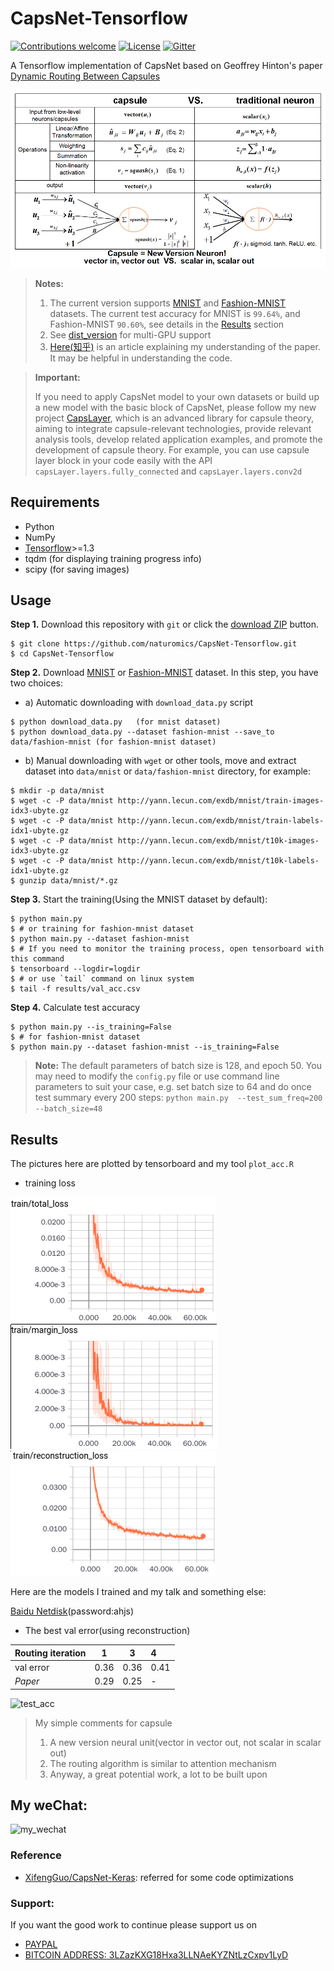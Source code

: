 # CapsNet-Tensorflow

[![Contributions welcome](https://img.shields.io/badge/contributions-welcome-brightgreen.svg?style=plastic)](CONTRIBUTING.md)
[![License](https://img.shields.io/badge/license-Apache%202.0-blue.svg?style=plastic)](https://opensource.org/licenses/Apache-2.0)
[![Gitter](https://img.shields.io/gitter/room/nwjs/nw.js.svg?style=plastic)](https://gitter.im/CapsNet-Tensorflow/Lobby)

A Tensorflow implementation of CapsNet based on Geoffrey Hinton's paper [Dynamic Routing Between Capsules](https://arxiv.org/abs/1710.09829)

![capsVSneuron](imgs/capsuleVSneuron.png)

> **Notes:**
> 1. The current version supports [MNIST](http://yann.lecun.com/exdb/mnist/) and [Fashion-MNIST](https://github.com/zalandoresearch/fashion-mnist) datasets. The current test accuracy for MNIST is `99.64%`, and Fashion-MNIST `90.60%`, see details in the [Results](https://github.com/naturomics/CapsNet-Tensorflow#results) section
> 2. See [dist_version](dist_version) for multi-GPU support
> 3. [Here(知乎)](https://zhihu.com/question/67287444/answer/251460831) is an article explaining my understanding of the paper. It may be helpful in understanding the code.


> **Important:**
>
> If you need to apply CapsNet model to your own datasets or build up a new model with the basic block of CapsNet, please follow my new project [CapsLayer](https://github.com/naturomics/CapsLayer), which is an advanced library for capsule theory, aiming to integrate capsule-relevant technologies, provide relevant analysis tools, develop related application examples, and promote the development of capsule theory. For example, you can use capsule layer block in your code easily with the API ``capsLayer.layers.fully_connected`` and ``capsLayer.layers.conv2d``


## Requirements
- Python
- NumPy
- [Tensorflow](https://github.com/tensorflow/tensorflow)>=1.3
- tqdm (for displaying training progress info)
- scipy (for saving images)

## Usage
**Step 1.** Download this repository with ``git`` or click the [download ZIP](https://github.com/naturomics/CapsNet-Tensorflow/archive/master.zip) button.

```
$ git clone https://github.com/naturomics/CapsNet-Tensorflow.git
$ cd CapsNet-Tensorflow
```

**Step 2.** Download [MNIST](http://yann.lecun.com/exdb/mnist/) or [Fashion-MNIST](https://github.com/zalandoresearch/fashion-mnist) dataset. In this step, you have two choices:

- a) Automatic downloading with `download_data.py` script
```
$ python download_data.py   (for mnist dataset)
$ python download_data.py --dataset fashion-mnist --save_to data/fashion-mnist (for fashion-mnist dataset)
```

- b) Manual downloading with `wget` or other tools, move and extract dataset into ``data/mnist`` or ``data/fashion-mnist`` directory, for example:

```
$ mkdir -p data/mnist
$ wget -c -P data/mnist http://yann.lecun.com/exdb/mnist/train-images-idx3-ubyte.gz
$ wget -c -P data/mnist http://yann.lecun.com/exdb/mnist/train-labels-idx1-ubyte.gz
$ wget -c -P data/mnist http://yann.lecun.com/exdb/mnist/t10k-images-idx3-ubyte.gz
$ wget -c -P data/mnist http://yann.lecun.com/exdb/mnist/t10k-labels-idx1-ubyte.gz
$ gunzip data/mnist/*.gz
```

**Step 3.** Start the training(Using the MNIST dataset by default):

```
$ python main.py
$ # or training for fashion-mnist dataset
$ python main.py --dataset fashion-mnist
$ # If you need to monitor the training process, open tensorboard with this command
$ tensorboard --logdir=logdir
$ # or use `tail` command on linux system
$ tail -f results/val_acc.csv
```

**Step 4.** Calculate test accuracy

```
$ python main.py --is_training=False
$ # for fashion-mnist dataset
$ python main.py --dataset fashion-mnist --is_training=False
```

> **Note:** The default parameters of batch size is 128, and epoch 50. You may need to modify the ``config.py`` file or use command line parameters to suit your case, e.g. set batch size to 64 and do once test summary every 200 steps: ``python main.py  --test_sum_freq=200 --batch_size=48``

## Results
The pictures here are plotted by tensorboard and my tool `plot_acc.R`

- training loss

![total_loss](results/total_loss.png)
![margin_loss](results/margin_loss.png)
![reconstruction_loss](results/reconstruction_loss.png)

Here are the models I trained and my talk and something else:

[Baidu Netdisk](https://pan.baidu.com/s/1pLp8fdL)(password:ahjs)

- The best val error(using reconstruction)

Routing iteration | 1 | 3 | 4 |
:-----|:----:|:----:|:------|
val error | 0.36 | 0.36 | 0.41 |
*Paper* | 0.29 | 0.25 | - |

![test_acc](results/routing_trials.png)


> My simple comments for capsule
> 1. A new version neural unit(vector in vector out, not scalar in scalar out)
> 2. The routing algorithm is similar to attention mechanism
> 3. Anyway, a great potential work, a lot to be built upon


## My weChat:
 ![my_wechat](/imgs/my_wechat_QR.png)

### Reference
- [XifengGuo/CapsNet-Keras](https://github.com/XifengGuo/CapsNet-Keras): referred for some code optimizations

### Support:

If you want the good work to continue please support us on

* [PAYPAL](https://www.paypal.me/ishandutta2007)
* [BITCOIN ADDRESS: 3LZazKXG18Hxa3LLNAeKYZNtLzCxpv1LyD](https://www.coinbase.com/join/5a8e4a045b02c403bc3a9c0c)

